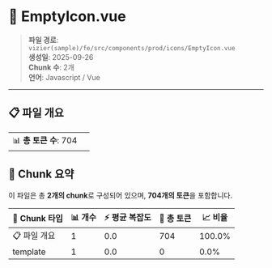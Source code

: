 # 📄 EmptyIcon.vue

> **파일 경로**: `vizier(sample)/fe/src/components/prod/icons/EmptyIcon.vue`  
> **생성일**: 2025-09-26  
> **Chunk 수**: 2개  
> **언어**: Javascript / Vue
---


## 📋 파일 개요

| | |
|--|--|
| 📊 **총 토큰 수**: 704 |  |






## 🧩 Chunk 요약

이 파일은 총 **2개의 chunk**로 구성되어 있으며, **704개의 토큰**을 포함합니다.

| 🧩 Chunk 타입 | 📊 개수 | ⚡ 평균 복잡도 | 📝 총 토큰 | 📈 비율 |
|---------------|--------|-------------|----------|--------|
| 📋 파일 개요 | 1 | 0.0 | 704 | 100.0% |
| template | 1 | 0.0 | 0 | 0.0% |

